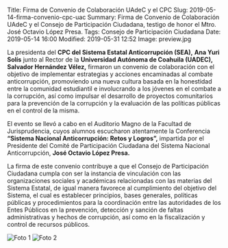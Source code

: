 Title: Firma de Convenio de Colaboración UAdeC y el CPC
Slug: 2019-05-14-firma-convenio-cpc-uac
Summary: Firma de Convenio de Colaboración UAdeC y el Consejo de Participación Ciudadana, testigo de honor el Mtro. José Octavio López Presa.
Tags: Consejo de Participación Ciudadana
Date: 2019-05-14 16:00
Modified: 2019-05-31 12:52
Image: preview.jpg


La presidenta del **CPC del Sistema Estatal Anticorrupción (SEA),** **Ana Yuri Solís** junto al Rector de la **Universidad Autónoma de Coahuila (UADEC),** **Salvador Hernández Vélez,** firmaron un convenio de colaboración con el objetivo de implementar estrategias y acciones encaminadas al combate anticorrupción, promoviendo una nueva cultura basada en la honestidad entre la comunidad estudiantil e involucrando a los jóvenes en el combate a la corrupción, así como impulsar el desarrollo de proyectos comunitarios para la prevención de la corrupción y la evaluación de las políticas públicas en el control de la misma.

El evento se llevó a cabo en el Auditorio Magno de la Facultad de Jurisprudencia, cuyos alumnos escucharon atentamente la Conferencia **“Sistema Nacional Anticorrupción: Retos y Logros”,** impartida por el Presidente del Comité de Participación Ciudadana del Sistema Nacional Anticorrupción, **José Octavio López Presa.**

La firma de este convenio contribuye a que el Consejo de Participación Ciudadana cumpla con ser la instancia de vinculación con las organizaciones sociales y académicas relacionadas con las materias del Sistema Estatal, de igual manera favorece al cumplimiento del objetivo del Sistema, el cual es establecer principios, bases generales, políticas públicas y procedimientos para la coordinación entre las autoridades de los Entes Públicos en la prevención, detección y sanción de faltas administrativas y hechos de corrupción, así como en la fiscalización y control de recursos públicos.

<img class="img-fluid" src="foto-01.jpg" alt="Foto 1">

<img class="img-fluid" src="foto-02.jpg" alt="Foto 2">
